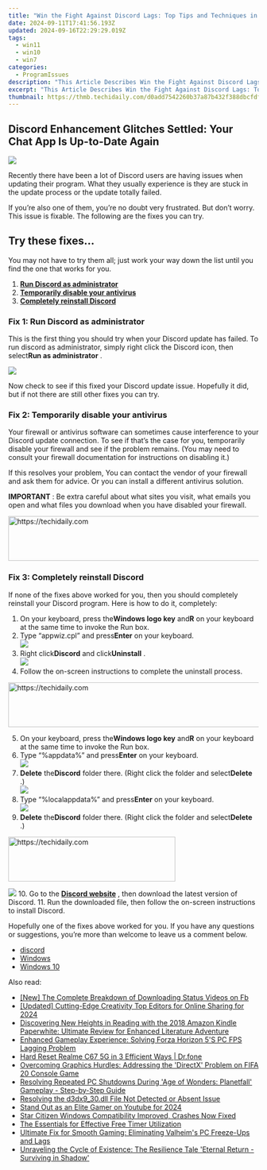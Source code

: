 ```yaml
---
title: "Win the Fight Against Discord Lags: Top Tips and Techniques in Our 2024 Edition"
date: 2024-09-11T17:41:56.193Z
updated: 2024-09-16T22:29:29.019Z
tags:
  - win11
  - win10
  - win7
categories:
  - ProgramIssues
description: "This Article Describes Win the Fight Against Discord Lags: Top Tips and Techniques in Our 2024 Edition"
excerpt: "This Article Describes Win the Fight Against Discord Lags: Top Tips and Techniques in Our 2024 Edition"
thumbnail: https://thmb.techidaily.com/d0add7542260b37a87b432f388dbcfdf91f7a9a63e5abfaa3c7c10c7e5faa6e1.jpg
---
```


## Discord Enhancement Glitches Settled: Your Chat App Is Up-to-Date Again

![](https://images.drivereasy.com/wp-content/uploads/2019/09/image-812.png)

 Recently there have been a lot of Discord users are having issues when updating their program. What they usually experience is they are stuck in the update process or the update totally failed.

 If you’re also one of them, you’re no doubt very frustrated. But don’t worry. This issue is fixable. The following are the fixes you can try.

## Try these fixes…

 You may not have to try them all; just work your way down the list until you find the one that works for you.

1. **[Run Discord as administrator](https://tools.techidaily.com/drivereasy/download/)**
2. **[Temporarily disable your antivirus](https://tools.techidaily.com/drivereasy/download/)**
3. **[Completely reinstall Discord](https://tools.techidaily.com/drivereasy/download/)**

### Fix 1: Run Discord as administrator

 This is the first thing you should try when your Discord update has failed. To run discord as administrator, simply right click the Discord icon, then select**Run as administrator** .

![](https://images.drivereasy.com/wp-content/uploads/2019/09/image-802.png)

 Now check to see if this fixed your Discord update issue. Hopefully it did, but if not there are still other fixes you can try.

### Fix 2: Temporarily disable your antivirus

 Your firewall or antivirus software can sometimes cause interference to your Discord update connection. To see if that’s the case for you, temporarily disable your firewall and see if the problem remains. (You may need to consult your firewall documentation for instructions on disabling it.)

 If this resolves your problem, You can contact the vendor of your firewall and ask them for advice. Or you can install a different antivirus solution.

**IMPORTANT** : Be extra careful about what sites you visit, what emails you open and what files you download when you have disabled your firewall.

<!-- affiliate ads begin -->
<a href="https://appsumo.8odi.net/c/5597632/2118314/7443" target="_top" id="2118314">
  <img src="//a.impactradius-go.com/display-ad/7443-2118314" border="0" alt="https://techidaily.com" width="728" height="90"/>
</a>
<img height="0" width="0" src="https://appsumo.8odi.net/i/5597632/2118314/7443" style="position:absolute;visibility:hidden;" border="0" />
<!-- affiliate ads end -->

### Fix 3: Completely reinstall Discord

 If none of the fixes above worked for you, then you should completely reinstall your Discord program. Here is how to do it, completely:

1. On your keyboard, press the**Windows logo key** and**R** on your keyboard at the same time to invoke the Run box.
2. Type “appwiz.cpl” and press**Enter** on your keyboard.  
![](https://images.drivereasy.com/wp-content/uploads/2019/09/image-806.png)
3. Right click**Discord** and click**Uninstall** .  
![](https://images.drivereasy.com/wp-content/uploads/2019/09/image-807.png)
4. Follow the on-screen instructions to complete the uninstall process.

<!-- affiliate ads begin -->
<a href="https://unicoeye.pxf.io/c/5597632/2134236/18498" target="_top" id="2134236">
  <img src="//a.impactradius-go.com/display-ad/18498-2134236" border="0" alt="https://techidaily.com" width="728" height="90"/>
</a>
<img height="0" width="0" src="https://unicoeye.pxf.io/i/5597632/2134236/18498" style="position:absolute;visibility:hidden;" border="0" />
<!-- affiliate ads end -->

5. On your keyboard, press the**Windows logo key** and**R** on your keyboard at the same time to invoke the Run box.
6. Type “%appdata%” and press**Enter** on your keyboard.  
![](https://images.drivereasy.com/wp-content/uploads/2019/09/image-808.png)
7. **Delete** the**Discord** folder there. (Right click the folder and select**Delete** .)  
![](https://images.drivereasy.com/wp-content/uploads/2019/09/image-810.png)
8. Type “%localappdata%” and press**Enter** on your keyboard.  
![](https://images.drivereasy.com/wp-content/uploads/2019/09/image-809.png)
9. **Delete** the**Discord** folder there. (Right click the folder and select**Delete** .)  

<!-- affiliate ads begin -->
<a href="https://aligracehair.sjv.io/c/5597632/2115918/19272" target="_top" id="2115918">
  <img src="//a.impactradius-go.com/display-ad/19272-2115918" border="0" alt="https://techidaily.com" width="336" height="90"/>
</a>
<img height="0" width="0" src="https://aligracehair.sjv.io/i/5597632/2115918/19272" style="position:absolute;visibility:hidden;" border="0" />
<!-- affiliate ads end -->

![](https://images.drivereasy.com/wp-content/uploads/2019/09/image-810.png)
10. Go to the **[Discord website](https://discordapp.com/)**  , then download the latest version of Discord.
11. Run the downloaded file, then follow the on-screen instructions to install Discord.

 Hopefully one of the fixes above worked for you. If you have any questions or suggestions, you’re more than welcome to leave us a comment below.

* [discord](https://tools.techidaily.com/drivereasy/download/)
* [Windows](https://tools.techidaily.com/drivereasy/download/)
* [Windows 10](https://tools.techidaily.com/drivereasy/download/)

<ins class="adsbygoogle"
     style="display:block"
     data-ad-format="autorelaxed"
     data-ad-client="ca-pub-7571918770474297"
     data-ad-slot="1223367746"></ins>

<ins class="adsbygoogle"
     style="display:block"
     data-ad-client="ca-pub-7571918770474297"
     data-ad-slot="8358498916"
     data-ad-format="auto"
     data-full-width-responsive="true"></ins>

<span class="atpl-alsoreadstyle">Also read:</span>
<div><ul>
<li><a href="https://facebook-video-content.techidaily.com/new-the-complete-breakdown-of-downloading-status-videos-on-fb/"><u>[New] The Complete Breakdown of Downloading Status Videos on Fb</u></a></li>
<li><a href="https://facebook-video-footage.techidaily.com/updated-cutting-edge-creativity-top-editors-for-online-sharing-for-2024/"><u>[Updated] Cutting-Edge Creativity Top Editors for Online Sharing for 2024</u></a></li>
<li><a href="https://buynow-tips.techidaily.com/discovering-new-heights-in-reading-with-the-2018-amazon-kindle-paperwhite-ultimate-review-for-enhanced-literature-adventure/"><u>Discovering New Heights in Reading with the 2018 Amazon Kindle Paperwhite: Ultimate Review for Enhanced Literature Adventure</u></a></li>
<li><a href="https://program-issues.techidaily.com/enhanced-gameplay-experience-solving-forza-horizon-5s-pc-fps-lagging-problem/"><u>Enhanced Gameplay Experience: Solving Forza Horizon 5'S PC FPS Lagging Problem</u></a></li>
<li><a href="https://techidaily.com/hard-reset-realme-c67-5g-in-3-efficient-ways-drfone-by-drfone-reset-android-reset-android/"><u>Hard Reset Realme C67 5G in 3 Efficient Ways | Dr.fone</u></a></li>
<li><a href="https://program-issues.techidaily.com/overcoming-graphics-hurdles-addressing-the-directx-problem-on-fifa-20-console-game/"><u>Overcoming Graphics Hurdles: Addressing the 'DirectX' Problem on FIFA 20 Console Game</u></a></li>
<li><a href="https://program-issues.techidaily.com/resolving-repeated-pc-shutdowns-during-age-of-wonders-planetfall-gameplay-step-by-step-guide/"><u>Resolving Repeated PC Shutdowns During 'Age of Wonders: Planetfall' Gameplay - Step-by-Step Guide</u></a></li>
<li><a href="https://technical-tips.techidaily.com/resolving-the-d3dx930dll-file-not-detected-or-absent-issue/"><u>Resolving the d3dx9_30.dll File Not Detected or Absent Issue</u></a></li>
<li><a href="https://youtube-blog.techidaily.com/-out-as-an-elite-gamer-on-youtube-for-2024/"><u>Stand Out as an Elite Gamer on Youtube for 2024</u></a></li>
<li><a href="https://program-issues.techidaily.com/star-citizen-windows-compatibility-improved-crashes-now-fixed/"><u>Star Citizen Windows Compatibility Improved, Crashes Now Fixed</u></a></li>
<li><a href="https://extra-information.techidaily.com/the-essentials-for-effective-free-timer-utilization/"><u>The Essentials for Effective Free Timer Utilization</u></a></li>
<li><a href="https://program-issues.techidaily.com/ultimate-fix-for-smooth-gaming-eliminating-valheims-pc-freeze-ups-and-lags/"><u>Ultimate Fix for Smooth Gaming: Eliminating Valheim's PC Freeze-Ups and Lags</u></a></li>
<li><a href="https://program-issues.techidaily.com/unraveling-the-cycle-of-existence-the-resilience-tale-eternal-return-surviving-in-shadow/"><u>Unraveling the Cycle of Existence: The Resilience Tale 'Eternal Return - Surviving in Shadow'</u></a></li>
</ul></div>

